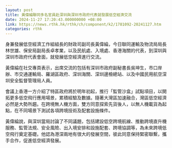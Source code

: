```yaml
---
layout: post
title: 黃偉綸聯同多名官員赴深圳與深圳市政府代表就發展低空經濟交流
date: 2024-11-27 17:20:43.000000000 +08:00
link: https://news.rthk.hk/rthk/ch/component/k2/1781092-20241127.htm
categories: rthk
---
```


身兼發展低空經濟工作組組長的財政司副司長黃偉綸，今日聯同運輸及物流局局長林世雄、保安局副局長卓孝業，以及民航處、入境處、香港海關的代表，到深圳與深圳市政府代表會面，就發展低空經濟進行交流。

黃偉綸在社交專頁表示，出席交流的包括有深圳市政府副秘書長吳坤生，市口岸辦、市交通運輸局、羅湖區政府、深圳海關、深圳邊檢總站、以及中國民用航空深圳安全監督管理局人員。

會議上香港一方介紹了特區政府將於明年初起，推行「監管沙盒」試點項目，以開拓更多低空飛行應用場景，累積經驗及數據。隨著大灣區加速融合，灣區低空經濟必然是大勢所趨。在跨境無人機方面，雙方同意探索先貨後人，以無人機載貨為起點，在不同場景下測試各項跨境技術及配套設施條件。

黃偉綸說，與深圳當局討論了不同議題，包括建設低空跨境航線、推動跨境直升機服務、監管法規、安全風險、出入境安排和設施配套、跨境協調等，為未來跨境低空飛行奠定基礎。他認為港深兩地有很大的發展空間，彼此同意保持緊密聯繫，攜手合作，促進低空經濟發展。
